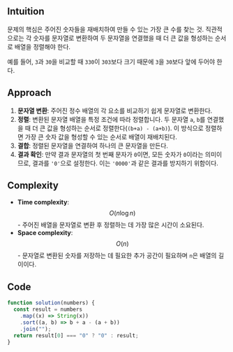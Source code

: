 ## Intuition

문제의 핵심은 주어진 숫자들을 재배치하여 만들 수 있는 가장 큰 수를 찾는 것.
직관적으로는 각 숫자를 문자열로 변환하여 두 문자열을 연결했을 때 더 큰 값을 형성하는 순서로 배열을 정렬해야 한다.

예를 들어, `3`과 `30`을 비교할 때 `330`이 `303`보다 크기 때문에 `3`을 `30`보다 앞에 두어야 한다.

## Approach

1. **문자열 변환**: 주어진 정수 배열의 각 요소를 비교하기 쉽게 문자열로 변환한다.
2. **정렬**: 변환된 문자열 배열을 특정 조건에 따라 정렬합니다. 두 문자열 `a`, `b`를 연결했을 때 더 큰 값을 형성하는 순서로 정렬한다(`(b+a) - (a+b)`). 이 방식으로 정렬하면 가장 큰 숫자 값을 형성할 수 있는 순서로 배열이 재배치된다.
3. **결합**: 정렬된 문자열을 연결하여 하나의 큰 문자열을 만든다.
4. **결과 확인**: 만약 결과 문자열의 첫 번째 문자가 `0`이면, 모든 숫자가 `0`이라는 의미이므로, 결과를 `'0'`으로 설정한다. 이는 `'0000'`과 같은 결과를 방지하기 위함이다.

## Complexity

- **Time complexity**: $$O(n \log n)$$ - 주어진 배열을 문자열로 변환 후 정렬하는 데 가장 많은 시간이 소요된다.
- **Space complexity**: $$O(n)$$ - 문자열로 변환된 숫자를 저장하는 데 필요한 추가 공간이 필요하며 `n`은 배열의 길이이다.

## Code

```javascript
function solution(numbers) {
  const result = numbers
    .map((x) => String(x))
    .sort((a, b) => b + a - (a + b))
    .join("");
  return result[0] === "0" ? "0" : result;
}
```
